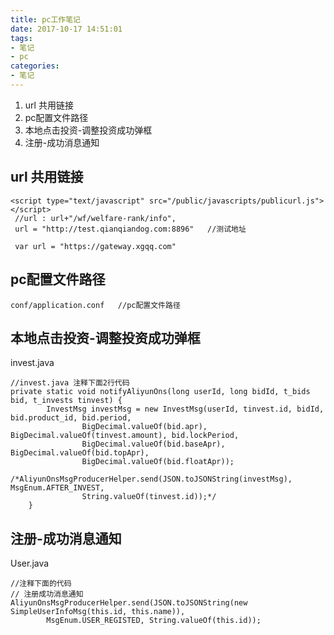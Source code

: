 ```yaml
---
title: pc工作笔记 
date: 2017-10-17 14:51:01
tags:
- 笔记  
- pc
categories: 
- 笔记  
---
```


1. url 共用链接
2. pc配置文件路径
2. 本地点击投资-调整投资成功弹框
3. 注册-成功消息通知


## url 共用链接 ##
```
<script type="text/javascript" src="/public/javascripts/publicurl.js"></script>
 //url : url+"/wf/welfare-rank/info",
 url = "http://test.qianqiandog.com:8896"   //测试地址

 var url = "https://gateway.xgqq.com"
```

## pc配置文件路径 ##
```
conf/application.conf   //pc配置文件路径
```

## 本地点击投资-调整投资成功弹框
invest.java 
```
//invest.java 注释下面2行代码
private static void notifyAliyunOns(long userId, long bidId, t_bids bid, t_invests tinvest) {
        InvestMsg investMsg = new InvestMsg(userId, tinvest.id, bidId, bid.product_id, bid.period,
                BigDecimal.valueOf(bid.apr), BigDecimal.valueOf(tinvest.amount), bid.lockPeriod,
                BigDecimal.valueOf(bid.baseApr), BigDecimal.valueOf(bid.topApr),
                BigDecimal.valueOf(bid.floatApr));
        /*AliyunOnsMsgProducerHelper.send(JSON.toJSONString(investMsg), MsgEnum.AFTER_INVEST,
                String.valueOf(tinvest.id));*/
    }
```

## 注册-成功消息通知
User.java 
```
//注释下面的代码
// 注册成功消息通知
AliyunOnsMsgProducerHelper.send(JSON.toJSONString(new SimpleUserInfoMsg(this.id, this.name)),
        MsgEnum.USER_REGISTED, String.valueOf(this.id));
```
